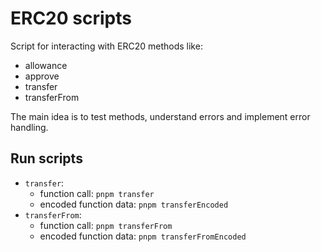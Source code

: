 # ERC20 scripts

Script for interacting with ERC20 methods like:

- allowance
- approve
- transfer
- transferFrom

The main idea is to test methods, understand errors and implement error handling.

## Run scripts

- `transfer`:
  - function call: `pnpm transfer`
  - encoded function data: `pnpm transferEncoded`
- `transferFrom`:
  - function call: `pnpm transferFrom`
  - encoded function data: `pnpm transferFromEncoded`
